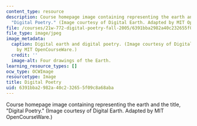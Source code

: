 ```yaml
---
content_type: resource
description: Course homepage image containing representing the earth and the title,
  "Digital Poetry." (Image courtesy of Digital Earth. Adapted by MIT OpenCourseWare.)
file: /courses/21w-772-digital-poetry-fall-2005/6391bba2982a40c232655f09c8a68aba_21w-772f05.jpg
file_type: image/jpeg
image_metadata:
  caption: Digital earth and digital poetry. (Image courtesy of Digital Earth. Adapted
    by MIT OpenCourseWare.)
  credit: ''
  image-alt: Four drawings of the Earth.
learning_resource_types: []
ocw_type: OCWImage
resourcetype: Image
title: Digital Poetry
uid: 6391bba2-982a-40c2-3265-5f09c8a68aba
---
```

Course homepage image containing representing the earth and the title, "Digital Poetry." (Image courtesy of Digital Earth. Adapted by MIT OpenCourseWare.)